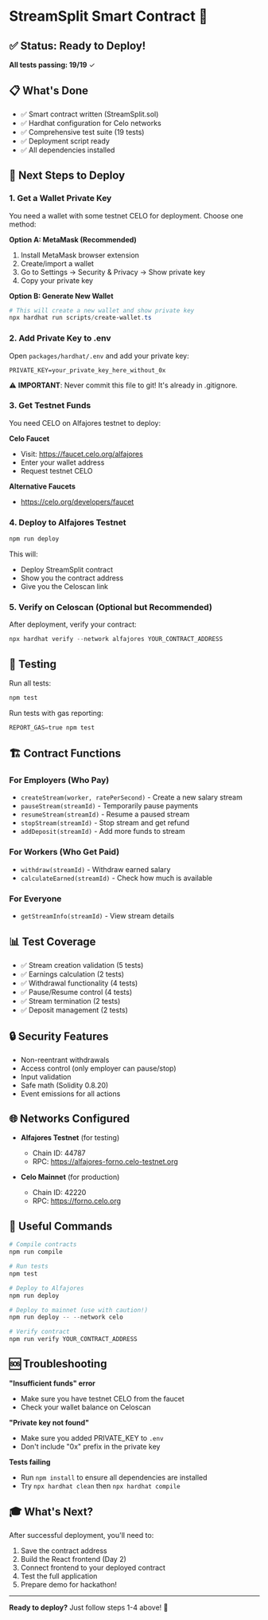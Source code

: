# StreamSplit Smart Contract 🚀

## ✅ Status: Ready to Deploy!

**All tests passing: 19/19** ✓

## 📋 What's Done

- ✅ Smart contract written (StreamSplit.sol)
- ✅ Hardhat configuration for Celo networks
- ✅ Comprehensive test suite (19 tests)
- ✅ Deployment script ready
- ✅ All dependencies installed

## 🎯 Next Steps to Deploy

### 1. Get a Wallet Private Key

You need a wallet with some testnet CELO for deployment. Choose one method:

**Option A: MetaMask (Recommended)**
1. Install MetaMask browser extension
2. Create/import a wallet
3. Go to Settings → Security & Privacy → Show private key
4. Copy your private key

**Option B: Generate New Wallet**
```powershell
# This will create a new wallet and show private key
npx hardhat run scripts/create-wallet.ts
```

### 2. Add Private Key to .env

Open `packages/hardhat/.env` and add your private key:
```
PRIVATE_KEY=your_private_key_here_without_0x
```

⚠️ **IMPORTANT**: Never commit this file to git! It's already in .gitignore.

### 3. Get Testnet Funds

You need CELO on Alfajores testnet to deploy:

**Celo Faucet**
- Visit: https://faucet.celo.org/alfajores
- Enter your wallet address
- Request testnet CELO

**Alternative Faucets**
- https://celo.org/developers/faucet

### 4. Deploy to Alfajores Testnet

```powershell
npm run deploy
```

This will:
- Deploy StreamSplit contract
- Show you the contract address
- Give you the Celoscan link

### 5. Verify on Celoscan (Optional but Recommended)

After deployment, verify your contract:
```powershell
npx hardhat verify --network alfajores YOUR_CONTRACT_ADDRESS
```

## 🧪 Testing

Run all tests:
```powershell
npm test
```

Run tests with gas reporting:
```powershell
REPORT_GAS=true npm test
```

## 🏗️ Contract Functions

### For Employers (Who Pay)
- `createStream(worker, ratePerSecond)` - Create a new salary stream
- `pauseStream(streamId)` - Temporarily pause payments
- `resumeStream(streamId)` - Resume a paused stream
- `stopStream(streamId)` - Stop stream and get refund
- `addDeposit(streamId)` - Add more funds to stream

### For Workers (Who Get Paid)
- `withdraw(streamId)` - Withdraw earned salary
- `calculateEarned(streamId)` - Check how much is available

### For Everyone
- `getStreamInfo(streamId)` - View stream details

## 📊 Test Coverage

- ✅ Stream creation validation (5 tests)
- ✅ Earnings calculation (2 tests)
- ✅ Withdrawal functionality (4 tests)
- ✅ Pause/Resume control (4 tests)
- ✅ Stream termination (2 tests)
- ✅ Deposit management (2 tests)

## 🔒 Security Features

- Non-reentrant withdrawals
- Access control (only employer can pause/stop)
- Input validation
- Safe math (Solidity 0.8.20)
- Event emissions for all actions

## 🌐 Networks Configured

- **Alfajores Testnet** (for testing)
  - Chain ID: 44787
  - RPC: https://alfajores-forno.celo-testnet.org
  
- **Celo Mainnet** (for production)
  - Chain ID: 42220
  - RPC: https://forno.celo.org

## 📝 Useful Commands

```powershell
# Compile contracts
npm run compile

# Run tests
npm test

# Deploy to Alfajores
npm run deploy

# Deploy to mainnet (use with caution!)
npm run deploy -- --network celo

# Verify contract
npm run verify YOUR_CONTRACT_ADDRESS
```

## 🆘 Troubleshooting

**"Insufficient funds" error**
- Make sure you have testnet CELO from the faucet
- Check your wallet balance on Celoscan

**"Private key not found"**
- Make sure you added PRIVATE_KEY to `.env`
- Don't include "0x" prefix in the private key

**Tests failing**
- Run `npm install` to ensure all dependencies are installed
- Try `npx hardhat clean` then `npx hardhat compile`

## 🎓 What's Next?

After successful deployment, you'll need to:
1. Save the contract address
2. Build the React frontend (Day 2)
3. Connect frontend to your deployed contract
4. Test the full application
5. Prepare demo for hackathon!

---

**Ready to deploy?** Just follow steps 1-4 above! 🚀
